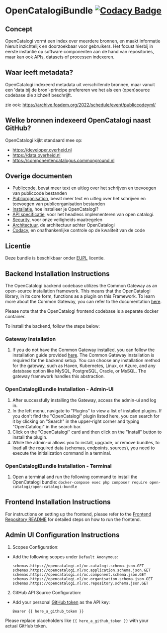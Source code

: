 # OpenCatalogiBundle [![Codacy Badge](https://app.codacy.com/project/badge/Grade/62464eebd6984848ba8642c3e0eaa809)](https://app.codacy.com/gh/OpenCatalogi/OpenCatalogiBundle/dashboard?utm_source=gh\&utm_medium=referral\&utm_content=\&utm_campaign=Badge_grade)

## Concept

OpenCatalogi vormt een index over meerdere bronnen, en maakt informatie hieruit inzichtelijk en doorzoekbaar voor gebruikers. Het focust hierbij in eerste instantie op software componenten aan de hand van repositories, maar kan ook APIs, datasets of processen indexeren.

## Waar leeft metadata?

OpenCatalogi indexeerd metadata uit verschillende bronnen, maar vanuit een 'data bij de bron'-principe prefereren we het als een (open)source codebase die zichzelf beschrijft.

zie ook: https://archive.fosdem.org/2022/schedule/event/publiccodeyml/

## Welke bronnen indexeerd OpenCatalogi naast GitHub?

OpenCatalogi kijkt standaard mee op:

*   https://developer.overheid.nl
*   https://data.overheid.nl
*   https://componentencatalogus.commonground.nl

## Overige documenten

*   [Publiccode](docs/Publiccode.md), bevat meer text en uitleg over het schrijven en toevoegen van publiccode bestanden
*   [Publiorganisation](docs/Publicorganisation.md), bevat meer text en uitleg over het schrijven en toevoegen van publicorganisation bestanden
*   [Installatie](docs/Installatie.md), hoe installeer je OpenCatalogi?
*   [API specificatie](https://redocly.github.io/redoc/?url=https://raw.githubusercontent.com/OpenCatalogi/OpenCatalogiBundle/main/docs/oas.yaml\&nocors), voor het headless implementeren van open catalogi.
*   [Security](docs/Security.md), voor onze veiligheids maatregelen
*   [Architectuur](docs/Architectuur.md), de architectuur achter OpenCatalogi
*   [Codacy](https://app.codacy.com/gh/OpenCatalogi/OpenCatalogiBundle/dashboard?utm_source=gh\&utm_medium=referral\&utm_content=\&utm_campaign=Badge_grade), en onafhankenlijke controle op de kwaliteit van de code

## Licentie

Deze bundle is beschikbaar onder [EUPL](https://eupl.eu/1.2/nl/) licentie.


## Backend Installation Instructions

The OpenCatalogi backend codebase utilizes the Common Gateway as an open-source installation framework. This means that the OpenCatalogi library, in its core form, functions as a plugin on this Framework. To learn more about the Common Gateway, you can refer to the documentation [here](https://commongateway.readthedocs.io/en/latest/).

Please note that the OpenCatalogi frontend codebase is a separate docker container.

To install the backend, follow the steps below:

### Gateway Installation

1.  If you do not have the Common Gateway installed, you can follow the installation guide provided [here](https://github.com/ConductionNL/commonground-gateway#readme). The Common Gateway installation is required for the backend setup. You can choose any installation method for the gateway, such as Haven, Kubernetes, Linux, or Azure, and any database option like MySQL, PostgreSQL, Oracle, or MsSQL. The gateway framework handles this abstraction.

### OpenCatalogiBundle Installation - Admin-UI

1. After successfully installing the Gateway, access the admin-ui and log in.
2. In the left menu, navigate to "Plugins" to view a list of installed plugins. If you don't find the "OpenCatalogi" plugin listed here, you can search for it by clicking on "Search" in the upper-right corner and typing "OpenCatalogi" in the search bar.
3. Click on the "OpenCatalogi" card and then click on the "Install" button to install the plugin.
4. While the admin-ui allows you to install, upgrade, or remove bundles, to load all the required data (schemas, endpoints, sources), you need to execute the initialization command in a terminal.

### OpenCatalogiBundle Installation - Terminal

1. Open a terminal and run the following command to install the OpenCatalogi bundle:
```docker-compose exec php composer require open-catalogi/open-catalogi-bundle```

## Frontend Installation Instructions

For instructions on setting up the frontend, please refer to the [Frontend Repository README](https://github.com/OpenCatalogi/web-app#readme) for detailed steps on how to run the frontend.

## Admin UI Configuration Instructions

1. Scopes Configuration:
- Add the following scopes under `Default Anonymous`:
  ```
  schemas.https://opencatalogi.nl/oc.catalogi.schema.json.GET
  schemas.https://opencatalogi.nl/oc.application.schema.json.GET
  schemas.https://opencatalogi.nl/oc.component.schema.json.GET
  schemas.https://opencatalogi.nl/oc.organisation.schema.json.GET
  schemas.https://opencatalogi.nl/oc.repository.schema.json.GET
  ```

2. GitHub API Source Configuration:
- Add your personal [GitHub token](https://github.com/settings/personal-access-tokens/new) as the API key:
  ```
  Bearer {{ here_a_github_token }}
  ```

Please replace placeholders like `{{ here_a_github_token }}` with your actual GitHub token.

